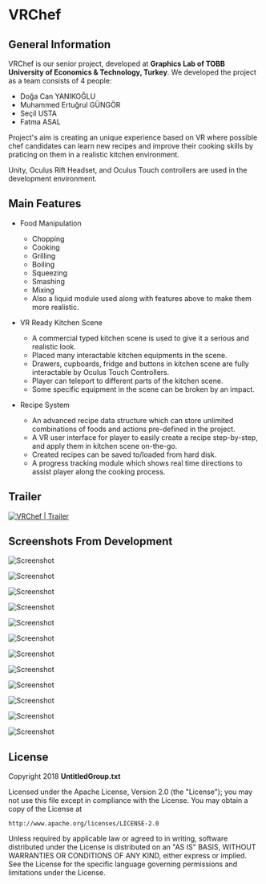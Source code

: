# VRChef

## General Information

VRChef is our senior project, developed at **Graphics Lab of TOBB University of Economics & Technology, Turkey**. We developed the project as a team consists of 4 people:

- Doğa Can YANIKOĞLU
- Muhammed Ertuğrul GÜNGÖR
- Seçil USTA
- Fatma ASAL

Project's aim is creating an unique experience based on VR where possible chef candidates can learn new recipes and improve their cooking skills by praticing on them in a realistic kitchen environment. 

Unity, Oculus Rift Headset, and Oculus Touch controllers are used in the development environment.

## Main Features

- Food Manipulation
    - Chopping
    - Cooking
    - Grilling
    - Boiling
    - Squeezing
    - Smashing
    - Mixing
    - Also a liquid module used along with features above to make them more realistic.
    
- VR Ready Kitchen Scene
    - A commercial typed kitchen scene is used to give it a serious and realistic look.
    - Placed many interactable kitchen equipments in the scene.
    - Drawers, cupboards, fridge and buttons in kitchen scene are fully interactable by Oculus Touch Controllers.
    - Player can teleport to different parts of the kitchen scene.
    - Some specific equipment in the scene can be broken by an impact.
    
- Recipe System
    - An advanced recipe data structure which can store unlimited combinations of foods and actions pre-defined in the project.
    - A VR user interface for player to easily create a recipe step-by-step, and apply them in kitchen scene on-the-go.
    - Created recipes can be saved to/loaded from hard disk.
    - A progress tracking module which shows real time directions to assist player along the cooking process.
    
## Trailer

[![VRChef | Trailer](https://img.youtube.com/vi/jr61hF-0TLo/0.jpg)](https://youtu.be/jr61hF-0TLo "VRChef | Trailer")

## Screenshots From Development

![Screenshot](https://www.imageupload.co.uk/images/2018/06/13/Screenshot33.png "Screenshot")

![Screenshot](https://www.imageupload.co.uk/images/2018/06/13/Screenshot18.png "Screenshot")

![Screenshot](https://www.imageupload.co.uk/images/2018/06/13/Screenshot23.png "Screenshot")

![Screenshot](https://www.imageupload.co.uk/images/2018/06/13/Screenshot39.png "Screenshot")

![Screenshot](https://www.imageupload.co.uk/images/2018/06/13/Screenshot7.png "Screenshot")

![Screenshot](https://www.imageupload.co.uk/images/2018/06/13/Screenshot24.png "Screenshot")

![Screenshot](https://www.imageupload.co.uk/images/2018/06/13/Screenshot28.png "Screenshot")

![Screenshot](https://www.imageupload.co.uk/images/2018/06/13/Screenshot17.png "Screenshot")

![Screenshot](https://www.imageupload.co.uk/images/2018/06/13/Screenshot25.png "Screenshot")

![Screenshot](https://www.imageupload.co.uk/images/2018/06/13/Screenshot26.png "Screenshot")

![Screenshot](https://www.imageupload.co.uk/images/2018/06/13/Screenshot9.png "Screenshot")

![Screenshot](https://www.imageupload.co.uk/images/2018/06/13/Screenshot42.png "Screenshot")

## License

Copyright 2018 **UntitledGroup.txt**

Licensed under the Apache License, Version 2.0 (the "License");
you may not use this file except in compliance with the License.
You may obtain a copy of the License at

`http://www.apache.org/licenses/LICENSE-2.0`

Unless required by applicable law or agreed to in writing, software
distributed under the License is distributed on an "AS IS" BASIS,
WITHOUT WARRANTIES OR CONDITIONS OF ANY KIND, either express or implied.
See the License for the specific language governing permissions and
limitations under the License.